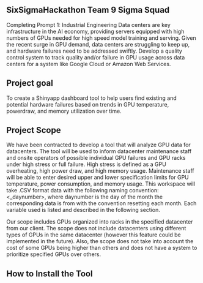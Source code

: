 ## SixSigmaHackathon Team 9 Sigma Squad

Completing Prompt 1: Industrial Engineering
Data centers are key infrastructure in the AI economy, providing servers equipped with high numbers of GPUs needed for high speed model training and serving. Given the recent surge in GPU demand, data centers are struggling to keep up, and hardware failures need to be addressed swiftly. Develop a quality control system to track quality and/or failure in GPU usage across data centers for a system like Google Cloud or Amazon Web Services.

## Project goal

To create a Shinyapp dashboard tool to help users find existing and potential hardware failures based on trends in GPU temperature, powerdraw, and memory utilization over time. 

## Project Scope 

We have been contracted to develop a tool that will analyze GPU data for datacenters. The tool will be used to inform datacenter maintenance staff and onsite operators of possible individual GPU failures and GPU racks under high stress or full failure. High stress is defined as a GPU overheating, high power draw, and high memory usage. Maintenance staff will be able to enter desired upper and lower specification limits for GPU temperature, power consumption, and memory usage. This workspace will take .CSV format data with the following naming convention: <_daynumber>, where daynumber is the day of the month the corresponding data is from with the convention resetting each month. Each variable used is listed and described in the following section. 

Our scope includes GPUs organized into racks in the specified datacenter from our client. The scope does not include datacenters using different types of GPUs in the same datacenter (however this feature could be implemented in the future). Also, the scope does not take into account the cost of some GPUs being higher than others and does not have a system to prioritize specified GPUs over others. 

## How to Install the Tool

##
